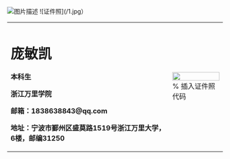 ![图片描述](/1.jpg)
![证件照](/1.jpg）
<table border="0">
  <tr>
    <td width="75%">
      <h1>庞敏凯</h1>
      <p><b>本科生</b></p>
      <p><b>浙江万里学院</b></p>
      <p><b>邮箱：1838638843@qq.com</b></p>
      <p><b>地址：宁波市鄞州区盛莫路1519号浙江万里大学，6楼，邮编31250</b></p>
    </td>
    <td width="25%">
      <img src="/1.jpg" width="100%">      % 插入证件照代码
    </td>
  </tr>
</table>
